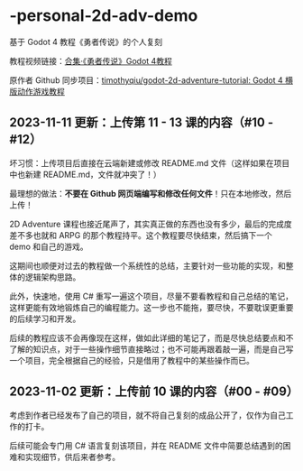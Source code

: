 # -personal-2d-adv-demo

基于 Godot 4 教程《勇者传说》的个人复刻

教程视频链接：[合集·《勇者传说》Godot 4教程](https://space.bilibili.com/7092/channel/collectiondetail?sid=1304862)

原作者 Github 同步项目：[timothyqiu/godot-2d-adventure-tutorial: Godot 4 横版动作游戏教程](https://github.com/timothyqiu/godot-2d-adventure-tutorial)

## 2023-11-11 更新：上传第 11 - 13 课的内容（#10 - #12）

坏习惯：上传项目后直接在云端新建或修改 README.md 文件（这样如果在项目中也新建 README.md，文件就冲突了！）

最理想的做法：**不要在 Github 网页端编写和修改任何文件**！只在本地修改，然后上传！

2D Adventure 课程也接近尾声了，其实真正做的东西也没有多少，最后的完成度差不多也就和 ARPG 的那个教程持平。这个教程要尽快结束，然后搞下一个 demo 和自己的游戏。

这期间也顺便对过去的教程做一个系统性的总结，主要针对一些功能的实现，和整体的逻辑架构思路。

此外，快速地，使用 C# 重写一遍这个项目，尽量不要看教程和自己总结的笔记，这样更能有效地锻炼自己的编程能力。这一步也不能拖，要尽快，不要耽误更重要的后续学习和开发。

后续的教程应该不会再像现在这样，做如此详细的笔记了，而是尽快总结要点和不了解的知识点，对于一些操作细节直接略过；也不可能再跟着敲一遍，而是自己写一个项目，完全根据自己的经验，只是借用了教程中的某些操作而已。

## 2023-11-02 更新：上传前 10 课的内容（#00 - #09）

考虑到作者已经发布了自己的项目，就不将自己复刻的成品公开了，仅作为自己工作的打卡。

后续可能会专门用 C# 语言复刻该项目，并在 README 文件中简要总结遇到的困难和实现细节，供后来者参考。
